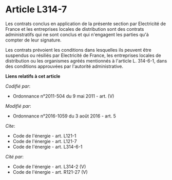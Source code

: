 # Article L314-7

Les contrats conclus en application de la présente section par Electricité de France et les entreprises locales de
distribution sont des contrats administratifs qui ne sont conclus et qui n'engagent les parties qu'à compter de leur
signature. 

Les contrats prévoient les conditions dans lesquelles ils peuvent être suspendus ou résiliés par Electricité de France, les
entreprises locales de distribution ou les organismes agréés mentionnés à l'article L. 314-6-1, dans des conditions
approuvées par l'autorité administrative.

**Liens relatifs à cet article**

_Codifié par_:

  - Ordonnance n°2011-504 du 9 mai 2011 - art. (V)

_Modifié par_:

  - Ordonnance n°2016-1059 du 3 août 2016 - art. 5

_Cite_:

  - Code de l'énergie - art. L121-1
  - Code de l'énergie - art. L121-7
  - Code de l'énergie - art. L314-6-1

_Cité par_:

  - Code de l'énergie - art. L314-2 (V)
  - Code de l'énergie - art. R121-27 (V)
